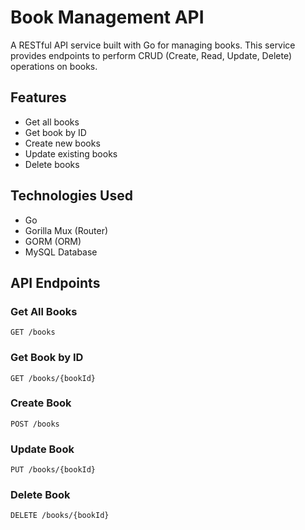 # Book Management API

A RESTful API service built with Go for managing books. This service provides endpoints to perform CRUD (Create, Read, Update, Delete) operations on books.

## Features

- Get all books
- Get book by ID
- Create new books
- Update existing books
- Delete books

## Technologies Used

- Go
- Gorilla Mux (Router)
- GORM (ORM)
- MySQL Database

## API Endpoints

### Get All Books
`GET /books`
### Get Book by ID
`GET /books/{bookId}`
### Create Book
`POST /books`
### Update Book
`PUT /books/{bookId}`
### Delete Book
`DELETE /books/{bookId}`